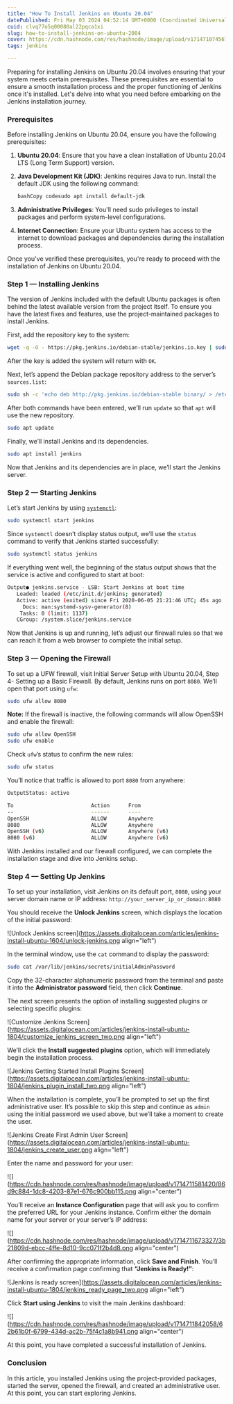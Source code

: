 ```yaml
---
title: "How To Install Jenkins on Ubuntu 20.04"
datePublished: Fri May 03 2024 04:52:14 GMT+0000 (Coordinated Universal Time)
cuid: clvq77o5q00080al22pqca1xi
slug: how-to-install-jenkins-on-ubuntu-2004
cover: https://cdn.hashnode.com/res/hashnode/image/upload/v1714710745679/715ca064-5cbf-4292-9e21-8b923d992ada.png
tags: jenkins

---
```


Preparing for installing Jenkins on Ubuntu 20.04 involves ensuring that your system meets certain prerequisites. These prerequisites are essential to ensure a smooth installation process and the proper functioning of Jenkins once it's installed. Let's delve into what you need before embarking on the Jenkins installation journey.

### Prerequisites

Before installing Jenkins on Ubuntu 20.04, ensure you have the following prerequisites:

1. **Ubuntu 20.04**: Ensure that you have a clean installation of Ubuntu 20.04 LTS (Long Term Support) version.
    
2. **Java Development Kit (JDK)**: Jenkins requires Java to run. Install the default JDK using the following command:
    
    ```bash
    bashCopy codesudo apt install default-jdk
    ```
    
3. **Administrative Privileges**: You'll need sudo privileges to install packages and perform system-level configurations.
    
4. **Internet Connection**: Ensure your Ubuntu system has access to the internet to download packages and dependencies during the installation process.
    

Once you've verified these prerequisites, you're ready to proceed with the installation of Jenkins on Ubuntu 20.04.

### Step 1 — Installing Jenkins

The version of Jenkins included with the default Ubuntu packages is often behind the latest available version from the project itself. To ensure you have the latest fixes and features, use the project-maintained packages to install Jenkins.

First, add the repository key to the system:

```bash
wget -q -O - https://pkg.jenkins.io/debian-stable/jenkins.io.key | sudo apt-key add -
```

After the key is added the system will return with `OK`.

Next, let’s append the Debian package repository address to the server’s `sources.list`:

```bash
sudo sh -c 'echo deb http://pkg.jenkins.io/debian-stable binary/ > /etc/apt/sources.list.d/jenkins.list'
```

After both commands have been entered, we’ll run `update` so that `apt` will use the new repository.

```bash
sudo apt update
```

Finally, we’ll install Jenkins and its dependencies.

```bash
sudo apt install jenkins
```

Now that Jenkins and its dependencies are in place, we’ll start the Jenkins server.

### Step 2 — Starting Jenkins

Let’s start Jenkins by using [`systemctl`](https://www.digitalocean.com/community/tutorials/how-to-use-systemctl-to-manage-systemd-services-and-units):

```bash
sudo systemctl start jenkins
```

Since `systemctl` doesn’t display status output, we’ll use the `status` command to verify that Jenkins started successfully:

```bash
sudo systemctl status jenkins
```

If everything went well, the beginning of the status output shows that the service is active and configured to start at boot:

```bash
Output● jenkins.service - LSB: Start Jenkins at boot time
   Loaded: loaded (/etc/init.d/jenkins; generated)
   Active: active (exited) since Fri 2020-06-05 21:21:46 UTC; 45s ago
     Docs: man:systemd-sysv-generator(8)
    Tasks: 0 (limit: 1137)
   CGroup: /system.slice/jenkins.service
```

Now that Jenkins is up and running, let’s adjust our firewall rules so that we can reach it from a web browser to complete the initial setup.

### Step 3 — Opening the Firewall

To set up a UFW firewall, visit Initial Server Setup with Ubuntu 20.04, Step 4- Setting up a Basic Firewall. By default, Jenkins runs on port `8080`. We’ll open that port using `ufw`:

```bash
sudo ufw allow 8080
```

**Note:** If the firewall is inactive, the following commands will allow OpenSSH and enable the firewall:

```bash
sudo ufw allow OpenSSH
sudo ufw enable
```

Check `ufw`’s status to confirm the new rules:

```bash
sudo ufw status
```

You’ll notice that traffic is allowed to port `8080` from anywhere:

```bash
OutputStatus: active

To                         Action      From
--                         ------      ----
OpenSSH                    ALLOW       Anywhere
8080                       ALLOW       Anywhere
OpenSSH (v6)               ALLOW       Anywhere (v6)
8080 (v6)                  ALLOW       Anywhere (v6)
```

With Jenkins installed and our firewall configured, we can complete the installation stage and dive into Jenkins setup.

### Step 4 — Setting Up Jenkins

To set up your installation, visit Jenkins on its default port, `8080`, using your server domain name or IP address: `http://your_server_ip_or_domain:8080`

You should receive the **Unlock Jenkins** screen, which displays the location of the initial password:

![Unlock Jenkins screen](https://assets.digitalocean.com/articles/jenkins-install-ubuntu-1604/unlock-jenkins.png align="left")

In the terminal window, use the `cat` command to display the password:

```bash
sudo cat /var/lib/jenkins/secrets/initialAdminPassword
```

Copy the 32-character alphanumeric password from the terminal and paste it into the **Administrator password** field, then click **Continue**.

The next screen presents the option of installing suggested plugins or selecting specific plugins:

![Customize Jenkins Screen](https://assets.digitalocean.com/articles/jenkins-install-ubuntu-1804/customize_jenkins_screen_two.png align="left")

We’ll click the **Install suggested plugins** option, which will immediately begin the installation process.

![Jenkins Getting Started Install Plugins Screen](https://assets.digitalocean.com/articles/jenkins-install-ubuntu-1804/jenkins_plugin_install_two.png align="left")

When the installation is complete, you’ll be prompted to set up the first administrative user. It’s possible to skip this step and continue as `admin` using the initial password we used above, but we’ll take a moment to create the user.

![Jenkins Create First Admin User Screen](https://assets.digitalocean.com/articles/jenkins-install-ubuntu-1804/jenkins_create_user.png align="left")

Enter the name and password for your user:

![](https://cdn.hashnode.com/res/hashnode/image/upload/v1714711581420/86d9c884-1dc8-4203-87e1-676c900bb115.png align="center")

You’ll receive an **Instance Configuration** page that will ask you to confirm the preferred URL for your Jenkins instance. Confirm either the domain name for your server or your server’s IP address:

![](https://cdn.hashnode.com/res/hashnode/image/upload/v1714711673327/3b21809d-ebcc-4ffe-8d10-9cc071f2b4d8.png align="center")

After confirming the appropriate information, click **Save and Finish**. You’ll receive a confirmation page confirming that **“Jenkins is Ready!”**:

![Jenkins is ready screen](https://assets.digitalocean.com/articles/jenkins-install-ubuntu-1804/jenkins_ready_page_two.png align="left")

Click **Start using Jenkins** to visit the main Jenkins dashboard:

![](https://cdn.hashnode.com/res/hashnode/image/upload/v1714711842058/62b61b0f-6799-434d-ac2b-75f4c1a8b941.png align="center")

At this point, you have completed a successful installation of Jenkins.

### Conclusion

In this article, you installed Jenkins using the project-provided packages, started the server, opened the firewall, and created an administrative user. At this point, you can start exploring Jenkins.